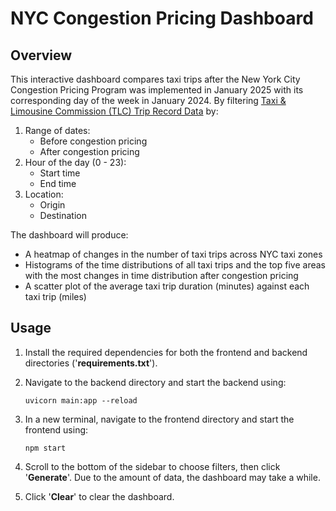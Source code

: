 # NYC Congestion Pricing Dashboard 
## Overview 
This interactive dashboard compares taxi trips after the New York City Congestion Pricing Program was implemented in January 2025 with its corresponding day of the week in January 2024. 
By filtering [Taxi & Limousine Commission (TLC) Trip Record Data](https://www.nyc.gov/site/tlc/about/tlc-trip-record-data.page) by: 
1. Range of dates:
   * Before congestion pricing
   * After congestion pricing 
2. Hour of the day (0 - 23):
   * Start time
   * End time 
3. Location:
   * Origin
   * Destination  

The dashboard will produce:
* A heatmap of changes in the number of taxi trips across NYC taxi zones
* Histograms of the time distributions of all taxi trips and the top five areas with the most changes in time distribution after congestion pricing
* A scatter plot of the average taxi trip duration (minutes) against each taxi trip (miles)

## Usage 
1. Install the required dependencies for both the frontend and backend directories ('**requirements.txt**').
2. Navigate to the backend directory and start the backend using:

   ```uvicorn main:app --reload```
   
3. In a new terminal, navigate to the frontend directory and start the frontend using:

   ```npm start```
 
4. Scroll to the bottom of the sidebar to choose filters, then click '**Generate**'. Due to the amount of data, the dashboard may take a while.
5. Click '**Clear**' to clear the dashboard.  
